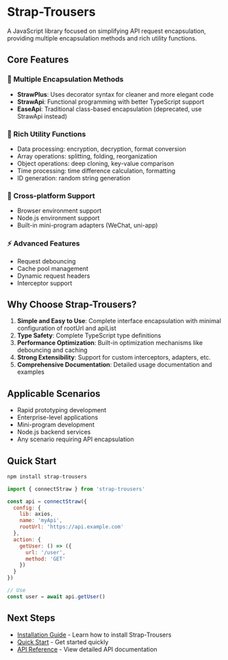 # Strap-Trousers

A JavaScript library focused on simplifying API request encapsulation, providing multiple encapsulation methods and rich utility functions.

## Core Features

### 🚀 Multiple Encapsulation Methods
- **StrawPlus**: Uses decorator syntax for cleaner and more elegant code
- **StrawApi**: Functional programming with better TypeScript support
- **EaseApi**: Traditional class-based encapsulation (deprecated, use StrawApi instead)

### 🔧 Rich Utility Functions
- Data processing: encryption, decryption, format conversion
- Array operations: splitting, folding, reorganization
- Object operations: deep cloning, key-value comparison
- Time processing: time difference calculation, formatting
- ID generation: random string generation

### 📱 Cross-platform Support
- Browser environment support
- Node.js environment support
- Built-in mini-program adapters (WeChat, uni-app)

### ⚡ Advanced Features
- Request debouncing
- Cache pool management
- Dynamic request headers
- Interceptor support

## Why Choose Strap-Trousers?

1. **Simple and Easy to Use**: Complete interface encapsulation with minimal configuration of rootUrl and apiList
2. **Type Safety**: Complete TypeScript type definitions
3. **Performance Optimization**: Built-in optimization mechanisms like debouncing and caching
4. **Strong Extensibility**: Support for custom interceptors, adapters, etc.
5. **Comprehensive Documentation**: Detailed usage documentation and examples

## Applicable Scenarios

- Rapid prototyping development
- Enterprise-level applications
- Mini-program development
- Node.js backend services
- Any scenario requiring API encapsulation

## Quick Start

```bash
npm install strap-trousers
```

```javascript
import { connectStraw } from 'strap-trousers'

const api = connectStraw({
  config: {
    lib: axios,
    name: 'myApi',
    rootUrl: 'https://api.example.com'
  },
  action: {
    getUser: () => ({
      url: '/user',
      method: 'GET'
    })
  }
})

// Use
const user = await api.getUser()
```

## Next Steps

- [Installation Guide](./guide/installation) - Learn how to install Strap-Trousers
- [Quick Start](./guide/getting-started) - Get started quickly
- [API Reference](./api/) - View detailed API documentation